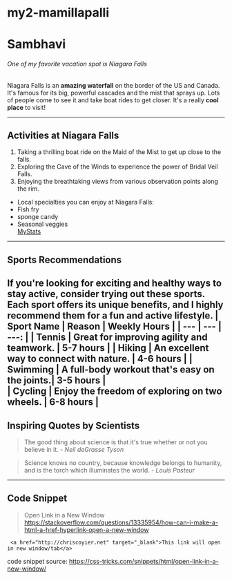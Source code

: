 # my2-mamillapalli
# Sambhavi
###### One of my favorite vacation spot is Niagara Falls

Niagara Falls is an **amazing waterfall** on the border of the US and Canada. It's famous for its big, powerful cascades and the mist that sprays up. Lots of people come to see it and take boat rides to get closer. It's a really **cool place** to visit!

---
## Activities at Niagara Falls
1. Taking a thrilling boat ride on the Maid of the Mist to get up close to the falls.
2. Exploring the Cave of the Winds to experience the power of Bridal Veil Falls.
3. Enjoying the breathtaking views from various observation points along the rim.
- Local specialties you can enjoy at Niagara Falls:
- Fish fry
- sponge candy
- Seasonal veggies<br>
[MyStats](https://github.com/Sambhavi2/my2-mamillapalli/blob/main/MyStats.md)
---
## Sports Recommendations
If you're looking for exciting and healthy ways to stay active, consider trying out these sports. Each sport offers its unique benefits, and I highly recommend them for a fun and active lifestyle.
| Sport Name | Reason | Weekly Hours |
| --- | --- | ---: |
| Tennis | Great for improving agility and teamwork. | 5-7 hours |
| Hiking | An excellent way to connect with nature. | 4-6 hours |
| Swimming | A full-body workout that's easy on the joints.| 3-5 hours |  
| Cycling | Enjoy the freedom of exploring on two wheels. | 6-8 hours |
---
## Inspiring Quotes by Scientists
> The good thing about science is that it's true whether or not you believe in it. - *Neil deGrasse Tyson*

> Science knows no country, because knowledge belongs to humanity, and is the torch which illuminates the world. - *Louis Pasteur*
---
## Code Snippet
>Open Link in a New Window
<https://stackoverflow.com/questions/13335954/how-can-i-make-a-html-a-href-hyperlink-open-a-new-window>
```
 <a href="http://chriscoyier.net" target="_blank">This link will open in new window/tab</a>
 ```

 code snippet source: <https://css-tricks.com/snippets/html/open-link-in-a-new-window/>